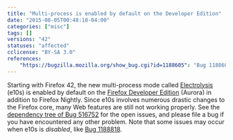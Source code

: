 ```yaml
---
title: "Multi-process is enabled by default on the Developer Edition"
date: "2015-08-05T00:48:18-04:00"
categories: ["misc"]
tags: []
versions: "42"
statuses: "affected"
cclicense: "BY-SA 3.0"
references:
    "https://bugzilla.mozilla.org/show_bug.cgi?id=1188605": "Bug 1188605 - Turn e10s on by default for 42/aurora"
---
```

Starting with Firefox 42, the new multi-process mode called [Electrolysis](https://wiki.mozilla.org/Electrolysis) (e10s) is enabled by default on the [Firefox Developer Edition](https://developer.mozilla.org/en-US/Firefox/Developer_Edition) (Aurora) in addition to Firefox Nightly. Since e10s involves numerous drastic changes to the Firefox core, many Web features are still not working properly. See the [dependency tree of Bug 516752](https://bugzilla.mozilla.org/showdependencytree.cgi?id=516752&maxdepth=1&hide_resolved=1) for the open issues, and please file a bug if you have encountered any other problem. Note that some issues may occur when e10s is *disabled*, like [Bug 1188818](https://bugzilla.mozilla.org/show_bug.cgi?id=1188818).
